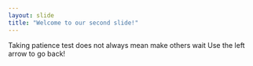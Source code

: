 ```yaml
---
layout: slide
title: "Welcome to our second slide!"
---
```

Taking patience test does not always mean make others wait
Use the left arrow to go back!
